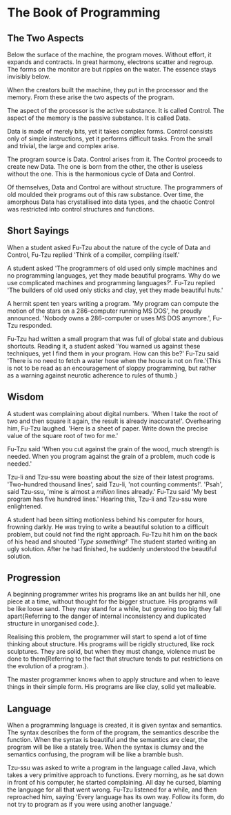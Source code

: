 # The Book of Programming

## The Two Aspects

Below the surface of the machine, the program moves. Without effort,
it expands and contracts. In great harmony, electrons scatter and
regroup. The forms on the monitor are but ripples on the water. The
essence stays invisibly below.

When the creators built the machine, they put in the processor and the
memory. From these arise the two aspects of the program.

The aspect of the processor is the active substance. It is called
Control. The aspect of the memory is the passive substance. It is
called Data.

Data is made of merely bits, yet it takes complex forms. Control
consists only of simple instructions, yet it performs difficult
tasks. From the small and trivial, the large and complex arise.

The program source is Data. Control arises from it. The Control
proceeds to create new Data. The one is born from the other, the
other is useless without the one. This is the harmonious cycle of
Data and Control.

Of themselves, Data and Control are without structure. The programmers
of old moulded their programs out of this raw substance. Over time,
the amorphous Data has crystallised into data types, and the chaotic
Control was restricted into control structures and functions.

## Short Sayings

When a student asked Fu-Tzu about the nature of the cycle of Data and
Control, Fu-Tzu replied 'Think of a compiler, compiling itself.'

A student asked 'The programmers of old used only simple machines and
no programming languages, yet they made beautiful programs. Why do we
use complicated machines and programming languages?'. Fu-Tzu replied
'The builders of old used only sticks and clay, yet they made
beautiful huts.'

A hermit spent ten years writing a program. 'My program can compute
the motion of the stars on a 286-computer running MS DOS', he proudly
announced. 'Nobody owns a 286-computer or uses MS DOS anymore.',
Fu-Tzu responded.

Fu-Tzu had written a small program that was full of global state and
dubious shortcuts. Reading it, a student asked 'You warned us against
these techniques, yet I find them in your program. How can this be?'
Fu-Tzu said 'There is no need to fetch a water hose when the house is
not on fire.'{This is not to be read as an encouragement of sloppy
programming, but rather as a warning against neurotic adherence to
rules of thumb.}

## Wisdom

A student was complaining about digital numbers. 'When I take the root
of two and then square it again, the result is already inaccurate!'.
Overhearing him, Fu-Tzu laughed. 'Here is a sheet of paper. Write down
the precise value of the square root of two for me.'

Fu-Tzu said 'When you cut against the grain of the wood, much strength
is needed. When you program against the grain of a problem, much code
is needed.'

Tzu-li and Tzu-ssu were boasting about the size of their latest
programs. 'Two-hundred thousand lines', said Tzu-li, 'not counting
comments!'. 'Psah', said Tzu-ssu, 'mine is almost a *million* lines
already.' Fu-Tzu said 'My best program has five hundred lines.'
Hearing this, Tzu-li and Tzu-ssu were enlightened.

A student had been sitting motionless behind his computer for hours,
frowning darkly. He was trying to write a beautiful solution to a
difficult problem, but could not find the right approach. Fu-Tzu hit
him on the back of his head and shouted '*Type something!*' The student
started writing an ugly solution. After he had finished, he suddenly
understood the beautiful solution.

## Progression

A beginning programmer writes his programs like an ant builds her
hill, one piece at a time, without thought for the bigger structure.
His programs will be like loose sand. They may stand for a while, but
growing too big they fall apart{Referring to the danger of internal
inconsistency and duplicated structure in unorganised code.}.

Realising this problem, the programmer will start to spend a lot of
time thinking about structure. His programs will be rigidly
structured, like rock sculptures. They are solid, but when they must
change, violence must be done to them{Referring to the fact that
structure tends to put restrictions on the evolution of a program.}.

The master programmer knows when to apply structure and when to leave
things in their simple form. His programs are like clay, solid yet
malleable.

## Language

When a programming language is created, it is given syntax and
semantics. The syntax describes the form of the program, the semantics
describe the function. When the syntax is beautiful and the semantics
are clear, the program will be like a stately tree. When the syntax is
clumsy and the semantics confusing, the program will be like a bramble
bush.

Tzu-ssu was asked to write a program in the language called Java,
which takes a very primitive approach to functions. Every morning, as
he sat down in front of his computer, he started complaining. All day
he cursed, blaming the language for all that went wrong. Fu-Tzu
listened for a while, and then reproached him, saying 'Every language
has its own way. Follow its form, do not try to program as if you
were using another language.'